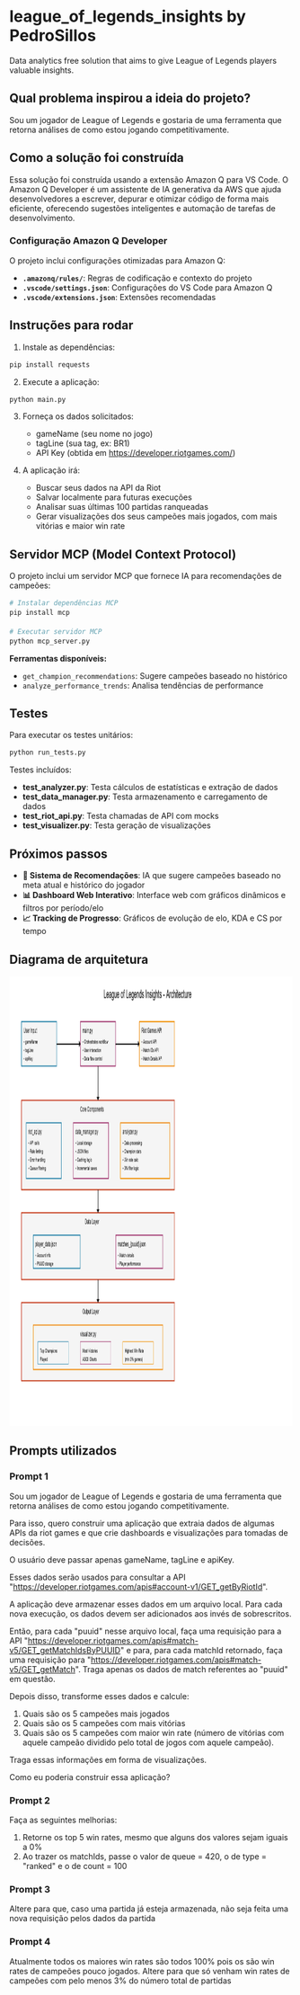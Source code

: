 # league_of_legends_insights by PedroSillos
Data analytics free solution that aims to give League of Legends players valuable insights.

## Qual problema inspirou a ideia do projeto?
Sou um jogador de League of Legends e gostaria de uma ferramenta que retorna análises de como estou jogando competitivamente.

## Como a solução foi construída
Essa solução foi construída usando a extensão Amazon Q para VS Code. O Amazon Q Developer é um assistente de IA generativa da AWS que ajuda desenvolvedores a escrever, depurar e otimizar código de forma mais eficiente, oferecendo sugestões inteligentes e automação de tarefas de desenvolvimento.

### Configuração Amazon Q Developer
O projeto inclui configurações otimizadas para Amazon Q:
- **`.amazonq/rules/`**: Regras de codificação e contexto do projeto
- **`.vscode/settings.json`**: Configurações do VS Code para Amazon Q
- **`.vscode/extensions.json`**: Extensões recomendadas

## Instruções para rodar
1. Instale as dependências:
```bash
pip install requests
```

2. Execute a aplicação:
```bash
python main.py
```

3. Forneça os dados solicitados:
   - gameName (seu nome no jogo)
   - tagLine (sua tag, ex: BR1)
   - API Key (obtida em https://developer.riotgames.com/)

4. A aplicação irá:
   - Buscar seus dados na API da Riot
   - Salvar localmente para futuras execuções
   - Analisar suas últimas 100 partidas ranqueadas
   - Gerar visualizações dos seus campeões mais jogados, com mais vitórias e maior win rate

## Servidor MCP (Model Context Protocol)
O projeto inclui um servidor MCP que fornece IA para recomendações de campeões:

```bash
# Instalar dependências MCP
pip install mcp

# Executar servidor MCP
python mcp_server.py
```

**Ferramentas disponíveis:**
- `get_champion_recommendations`: Sugere campeões baseado no histórico
- `analyze_performance_trends`: Analisa tendências de performance

## Testes
Para executar os testes unitários:
```bash
python run_tests.py
```

Testes incluídos:
- **test_analyzer.py**: Testa cálculos de estatísticas e extração de dados
- **test_data_manager.py**: Testa armazenamento e carregamento de dados
- **test_riot_api.py**: Testa chamadas de API com mocks
- **test_visualizer.py**: Testa geração de visualizações

## Próximos passos
- **🎯 Sistema de Recomendações**: IA que sugere campeões baseado no meta atual e histórico do jogador
- **📊 Dashboard Web Interativo**: Interface web com gráficos dinâmicos e filtros por período/elo
- **📈 Tracking de Progresso**: Gráficos de evolução de elo, KDA e CS por tempo

## Diagrama de arquitetura
<img width="1200" height="800" alt="architecture_diagram" src="https://github.com/PedroSillos/league_of_legends_insights/blob/main/architecture_diagram.png" />

## Prompts utilizados
### Prompt 1
Sou um jogador de League of Legends e gostaria de uma ferramenta que retorna análises de como estou jogando competitivamente.

Para isso, quero construir uma aplicação que extraia dados de algumas APIs da riot games e que crie dashboards e visualizações para tomadas de decisões.

O usuário deve passar apenas gameName, tagLine e apiKey.

Esses dados serão usados para consultar a API "https://developer.riotgames.com/apis#account-v1/GET_getByRiotId".

A aplicação deve armazenar esses dados em um arquivo local. Para cada nova execução, os dados devem ser adicionados aos invés de sobrescritos.

Então, para cada "puuid" nesse arquivo local, faça uma requisição para a API "https://developer.riotgames.com/apis#match-v5/GET_getMatchIdsByPUUID" e para, para cada matchId retornado, faça uma requisição para "https://developer.riotgames.com/apis#match-v5/GET_getMatch". Traga apenas os dados de match referentes ao "puuid" em questão.

Depois disso, transforme esses dados e calcule:

1) Quais são os 5 campeões mais jogados
2) Quais são os 5 campeões com mais vitórias
3) Quais são os 5 campeões com maior win rate (número de vitórias com aquele campeão dividido pelo total de jogos com aquele campeão).

Traga essas informações em forma de visualizações.

Como eu poderia construir essa aplicação?

### Prompt 2
Faça as seguintes melhorias:
1) Retorne os top 5 win rates, mesmo que alguns dos valores sejam iguais a 0%
2) Ao trazer os matchIds, passe o valor de queue = 420, o de type = "ranked" e o de count = 100

### Prompt 3
Altere para que, caso uma partida já esteja armazenada, não seja feita uma nova requisição pelos dados da partida

### Prompt 4
Atualmente todos os maiores win rates são todos 100% pois os são win rates de campeões pouco jogados.
Altere para que só venham win rates de campeões com pelo menos 3% do número total de partidas
